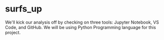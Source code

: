 # surfs_up
We'll kick our analysis off by checking on three tools: Jupyter Notebook, VS Code, and GitHub. We will be using Python Programming language for this project.
